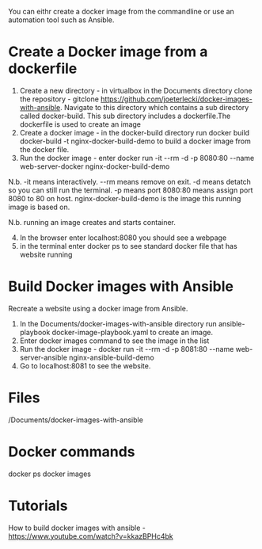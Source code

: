 You can eithr create a docker image from the commandline or use an automation tool such as Ansible.

Create a Docker image from a dockerfile
========================================
1. Create a new directory - in virtualbox in the Documents directory clone the repository - 
gitclone https://github.com/joeterlecki/docker-images-with-ansible. Navigate to this directory which contains a 
sub directory called docker-build.  This sub directory includes a dockerfile.The dockerfile is used to create an image
2. Create a docker image - in the docker-build directory run docker build docker-build -t nginx-docker-build-demo
to build a docker image from the docker file.
3. Run the docker image - enter docker run -it --rm -d -p 8080:80 --name web-server-docker nginx-docker-build-demo

N.b. -it means interactively.  --rm means remove on exit. -d means detatch so you can still run the terminal. -p means port
8080:80 means assign port 8080 to 80 on host. nginx-docker-build-demo is the image this running image is based on.

N.b. running an image creates and starts container.

4. In the browser enter localhost:8080 you should see a webpage
5. in the terminal enter docker ps to see standard docker file that has website running

Build Docker images with Ansible
=========================================
Recreate a website using a docker image from Ansible.

1. In the Documents/docker-images-with-ansible directory run ansible-playbook docker-image-playbook.yaml to create an image.
2. Enter docker images command to see the image in the list
3. Run the docker image - docker run -it --rm -d -p 8081:80 --name web-server-ansible nginx-ansible-build-demo
4. Go to localhost:8081 to see the website.

Files
=====
/Documents/docker-images-with-ansible

Docker commands
===============
docker ps
docker images

Tutorials
=========
How to build docker images with ansible - https://www.youtube.com/watch?v=kkazBPHc4bk
